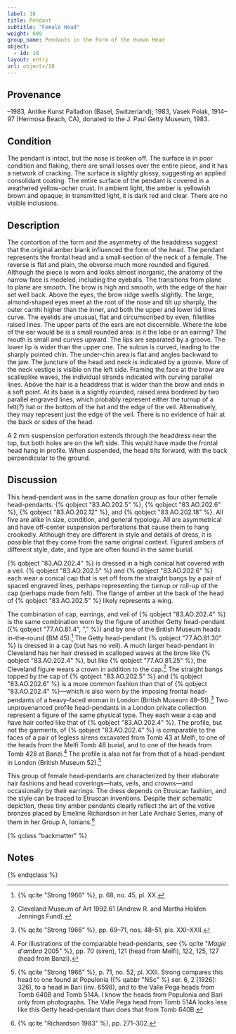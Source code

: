 ```yaml
---
label: 18
title: Pendant
subtitle: "Female Head"
weight: 609
group_name: Pendants in the Form of the Human Head
object:
  - id: 18
layout: entry
url: objects/18
---
```


## Provenance

–1983, Antike Kunst Palladion (Basel, Switzerland); 1983, Vasek Polak, 1914–97 (Hermosa Beach, CA), donated to the J. Paul Getty Museum, 1983.

## Condition

The pendant is intact, but the nose is broken off. The surface is in poor condition and flaking, there are small losses over the entire piece, and it has a network of cracking. The surface is slightly glossy, suggesting an applied consolidant coating. The entire surface of the pendant is covered in a weathered yellow-ocher crust. In ambient light, the amber is yellowish brown and opaque; in transmitted light, it is dark red and clear. There are no visible inclusions.

## Description

The contortion of the form and the asymmetry of the headdress suggest that the original amber blank influenced the form of the head. The pendant represents the frontal head and a small section of the neck of a female. The reverse is flat and plain, the obverse much more rounded and figured. Although the piece is worn and looks almost inorganic, the anatomy of the narrow face is modeled, including the eyeballs. The transitions from plane to plane are smooth. The brow is high and smooth, with the edge of the hair set well back. Above the eyes, the brow ridge swells slightly. The large, almond-shaped eyes meet at the root of the nose and tilt up sharply, the outer canthi higher than the inner, and both the upper and lower lid lines curve. The eyelids are unusual, flat and circumscribed by even, filletlike raised lines. The upper parts of the ears are not discernible. Where the lobe of the ear would be is a small rounded area: is it the lobe or an earring? The mouth is small and curves upward. The lips are separated by a groove. The lower lip is wider than the upper one. The sulcus is curved, leading to the sharply pointed chin. The under-chin area is flat and angles backward to the jaw. The juncture of the head and neck is indicated by a groove. More of the neck vestige is visible on the left side. Framing the face at the brow are scalloplike waves, the individual strands indicated with curving parallel lines. Above the hair is a headdress that is wider than the brow and ends in a soft point. At its base is a slightly rounded, raised area bordered by two parallel engraved lines, which probably represent either the turnup of a felt(?) hat or the bottom of the hat and the edge of the veil. Alternatively, they may represent just the edge of the veil. There is no evidence of hair at the back or sides of the head.

A 2 mm suspension perforation extends through the headdress near the top, but both holes are on the left side. This would have made the frontal head hang in profile. When suspended, the head tilts forward, with the back perpendicular to the ground.

## Discussion

This head-pendant was in the same donation group as four other female head-pendants: {% qobject "83.AO.202.5" %}, {% qobject "83.AO.202.6" %}, {% qobject "83.AO.202.12" %}, and {% qobject "83.AO.202.18" %}. All five are alike in size, condition, and general typology. All are asymmetrical and have off-center suspension perforations that cause them to hang crookedly. Although they are different in style and details of dress, it is possible that they come from the same original context. Figured ambers of different style, date, and type are often found in the same burial.

{% qobject "83.AO.202.4" %} is dressed in a high conical hat covered with a veil. {% qobject "83.AO.202.5" %} and {% qobject "83.AO.202.6" %} each wear a conical cap that is set off from the straight bangs by a pair of spaced engraved lines, perhaps representing the turnup or roll-up of the cap (perhaps made from felt). The flange of amber at the back of the head of {% qobject "83.AO.202.5" %} likely represents a wing.

The combination of cap, earrings, and veil of {% qobject "83.AO.202.4" %} is the same combination worn by the figure of another Getty head-pendant ({% qobject "77.AO.81.4", "," %}) and by one of the British Museum heads in-the-round (BM 45).[^1] The Getty head-pendant {% qobject "77.AO.81.30" %} is dressed in a cap (but has no veil). A much larger head-pendant in Cleveland has her hair dressed in scalloped waves at the brow like {% qobject "83.AO.202.4" %}, but like {% qobject "77.AO.81.25" %}, the Cleveland figure wears a crown in addition to the cap.[^2] The straight bangs topped by the cap of {% qobject "83.AO.202.5" %} and {% qobject "83.AO.202.6" %} is a more common fashion than that of {% qobject "83.AO.202.4" %}—which is also worn by the imposing frontal head-pendants of a heavy-faced woman in London (British Museum 48–51).[^3] Two unprovenanced profile head-pendants in a London private collection represent a figure of the same physical type. They each wear a cap and have hair coifed like that of {% qobject "83.AO.202.4" %}. The profile, but not the garments, of {% qobject "83.AO.202.4" %} is comparable to the faces of a pair of legless sirens excavated from Tomb 43 at Melfi, to one of the heads from the Melfi Tomb 48 burial, and to one of the heads from Tomb 428 at Banzi.[^4] The profile is also not far from that of a head-pendant in London (British Museum 52).[^5]

This group of female head-pendants are characterized by their elaborate hair fashions and head coverings—hats, veils, and crowns—and occasionally by their earrings. The dress depends on Etruscan fashion, and the style can be traced to Etruscan inventions. Despite their schematic depiction, these tiny amber pendants clearly reflect the art of the votive bronzes placed by Emeline Richardson in her Late Archaic Series, many of them in her Group A, Ionians.[^6]

{% qclass "backmatter" %}
## Notes
{% endqclass %}

[^1]: {% qcite "Strong 1966" %}, p. 68, no. 45, pl. XX.

[^2]: Cleveland Museum of Art 1992.61 (Andrew R. and Martha Holden Jennings Fund).

[^3]: {% qcite "Strong 1966" %}, pp. 69–71, nos. 48–51, pls. XXI–XXII.

[^4]: For illustrations of the comparable head-pendants, see {% qcite "*Magie d'ambra* 2005" %}, pp. 70 (siren), 121 (head from Melfi), 122, 125, 127 (head from Banzi).

[^5]: {% qcite "Strong 1966" %}, p. 71, no. 52, pl. XXII. Strong compares this head to one found at Populonia ({% qabbr "NSc" %} ser. 6, 2 [1926]: 326), to a head in Bari (inv. 6598), and to the Valle Pega heads from Tomb 640B and Tomb 514A. I know the heads from Populonia and Bari only from photographs. The Valle Pega head from Tomb 514A looks less like this Getty head-pendant than does that from Tomb 640B.

[^6]: {% qcite "Richardson 1983" %}, pp. 271–302.
